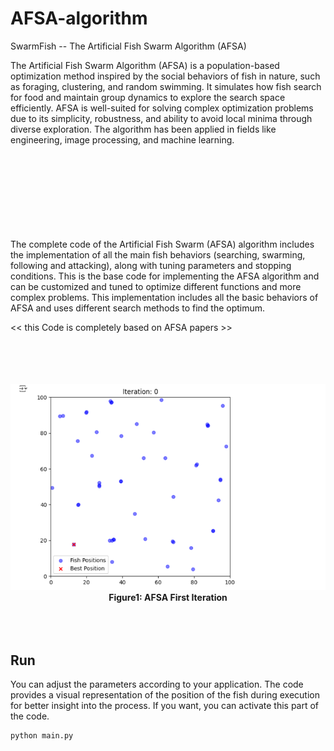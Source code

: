 # AFSA-algorithm

SwarmFish -- The Artificial Fish Swarm Algorithm (AFSA)

The Artificial Fish Swarm Algorithm (AFSA) is a population-based optimization method inspired by the social behaviors of fish in nature, such as foraging, clustering, and random swimming. It simulates how fish search for food and maintain group dynamics to explore the search space efficiently. AFSA is well-suited for solving complex optimization problems due to its simplicity, robustness, and ability to avoid local minima through diverse exploration. The algorithm has been applied in fields like engineering, image processing, and machine learning.


<br><br><br><br>
<br><br><br><br>
The complete code of the Artificial Fish Swarm (AFSA) algorithm includes the implementation of all the main fish behaviors (searching, swarming, following and attacking), along with tuning parameters and stopping conditions.
This is the base code for implementing the AFSA algorithm and can be customized and tuned to optimize different functions and more complex problems. This implementation includes all the basic behaviors of AFSA and uses different search methods to find the optimum.


<< this Code is completely based on AFSA papers >>


<p align="center">
<br><br><br><br>
<img src="AFSA-Algorithm.png" width="800">
<br>
<b>Figure1: AFSA First Iteration</b>
<br><br><br><br>
</p>

## Run
You can adjust the parameters according to your application. The code provides a visual representation of the position of the fish during execution for better insight into the process. If you want, you can activate this part of the code.

```
python main.py 
```
